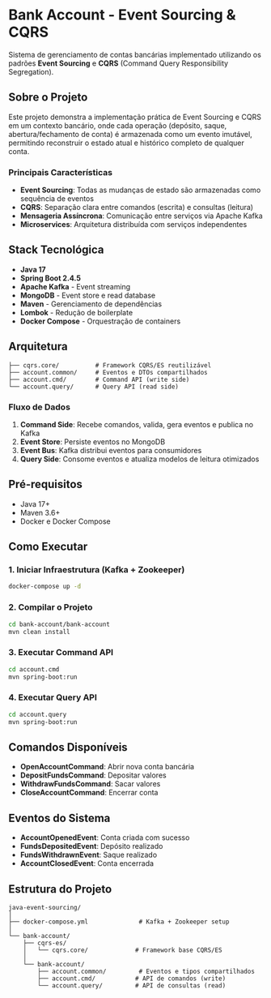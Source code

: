 # Bank Account - Event Sourcing & CQRS

Sistema de gerenciamento de contas bancárias implementado utilizando os padrões **Event Sourcing** e **CQRS** (Command Query Responsibility Segregation).

## Sobre o Projeto

Este projeto demonstra a implementação prática de Event Sourcing e CQRS em um contexto bancário, onde cada operação (depósito, saque, abertura/fechamento de conta) é armazenada como um evento imutável, permitindo reconstruir o estado atual e histórico completo de qualquer conta.

### Principais Características

- **Event Sourcing**: Todas as mudanças de estado são armazenadas como sequência de eventos
- **CQRS**: Separação clara entre comandos (escrita) e consultas (leitura)
- **Mensageria Assíncrona**: Comunicação entre serviços via Apache Kafka
- **Microservices**: Arquitetura distribuída com serviços independentes

## Stack Tecnológica

- **Java 17**
- **Spring Boot 2.4.5**
- **Apache Kafka** - Event streaming
- **MongoDB** - Event store e read database
- **Maven** - Gerenciamento de dependências
- **Lombok** - Redução de boilerplate
- **Docker Compose** - Orquestração de containers

## Arquitetura

```
├── cqrs.core/          # Framework CQRS/ES reutilizável
├── account.common/     # Eventos e DTOs compartilhados
├── account.cmd/        # Command API (write side)
└── account.query/      # Query API (read side)
```

### Fluxo de Dados

1. **Command Side**: Recebe comandos, valida, gera eventos e publica no Kafka
2. **Event Store**: Persiste eventos no MongoDB
3. **Event Bus**: Kafka distribui eventos para consumidores
4. **Query Side**: Consome eventos e atualiza modelos de leitura otimizados

## Pré-requisitos

- Java 17+
- Maven 3.6+
- Docker e Docker Compose

## Como Executar

### 1. Iniciar Infraestrutura (Kafka + Zookeeper)

```bash
docker-compose up -d
```

### 2. Compilar o Projeto

```bash
cd bank-account/bank-account
mvn clean install
```

### 3. Executar Command API

```bash
cd account.cmd
mvn spring-boot:run
```

### 4. Executar Query API

```bash
cd account.query
mvn spring-boot:run
```

## Comandos Disponíveis

- **OpenAccountCommand**: Abrir nova conta bancária
- **DepositFundsCommand**: Depositar valores
- **WithdrawFundsCommand**: Sacar valores
- **CloseAccountCommand**: Encerrar conta

## Eventos do Sistema

- **AccountOpenedEvent**: Conta criada com sucesso
- **FundsDepositedEvent**: Depósito realizado
- **FundsWithdrawnEvent**: Saque realizado
- **AccountClosedEvent**: Conta encerrada

## Estrutura do Projeto

```
java-event-sourcing/
│
├── docker-compose.yml              # Kafka + Zookeeper setup
│
└── bank-account/
    ├── cqrs-es/
    │   └── cqrs.core/             # Framework base CQRS/ES
    │
    └── bank-account/
        ├── account.common/         # Eventos e tipos compartilhados
        ├── account.cmd/           # API de comandos (write)
        └── account.query/         # API de consultas (read)
```


